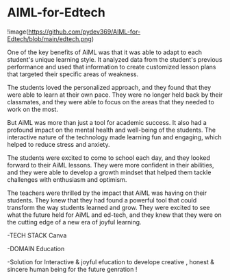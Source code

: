 # AIML-for-Edtech

!image(https://github.com/pydev369/AIML-for-Edtech/blob/main/edtech.png)

One of the key benefits of AiML was that it was able to adapt to each student's unique learning style. It analyzed data from the student's previous performance and used that information to create customized lesson plans that targeted their specific areas of weakness.

The students loved the personalized approach, and they found that they were able to learn at their own pace. They were no longer held back by their classmates, and they were able to focus on the areas that they needed to work on the most.

But AiML was more than just a tool for academic success. It also had a profound impact on the mental health and well-being of the students. The interactive nature of the technology made learning fun and engaging, which helped to reduce stress and anxiety.

The students were excited to come to school each day, and they looked forward to their AiML lessons. They were more confident in their abilities, and they were able to develop a growth mindset that helped them tackle challenges with enthusiasm and optimism.

The teachers were thrilled by the impact that AiML was having on their students. They knew that they had found a powerful tool that could transform the way students learned and grow. They were excited to see what the future held for AiML and ed-tech, and they knew that they were on the cutting edge of a new era of joyful learning.

-TECH STACK
Canva

-DOMAIN
Education

-Solution for Interactive & joyful efucation to develope creative , honest & sincere human being for the future genration !
